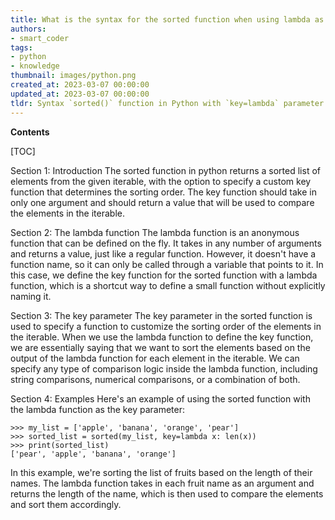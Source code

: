 ```yaml
---
title: What is the syntax for the sorted function when using lambda as the key?
authors:
- smart_coder
tags:
- python
- knowledge
thumbnail: images/python.png
created_at: 2023-03-07 00:00:00
updated_at: 2023-03-07 00:00:00
tldr: Syntax `sorted()` function in Python with `key=lambda` parameter allows the user to sort a collection based on a custom function, defined with lambda.
---
```


**Contents**

[TOC]

Section 1: Introduction
The sorted function in python returns a sorted list of elements from the given iterable, with the option to specify a custom key function that determines the sorting order. The key function should take in only one argument and should return a value that will be used to compare the elements in the iterable.

Section 2: The lambda function
The lambda function is an anonymous function that can be defined on the fly. It takes in any number of arguments and returns a value, just like a regular function. However, it doesn't have a function name, so it can only be called through a variable that points to it. In this case, we define the key function for the sorted function with a lambda function, which is a shortcut way to define a small function without explicitly naming it.

Section 3: The key parameter
The key parameter in the sorted function is used to specify a function to customize the sorting order of the elements in the iterable. When we use the lambda function to define the key function, we are essentially saying that we want to sort the elements based on the output of the lambda function for each element in the iterable. We can specify any type of comparison logic inside the lambda function, including string comparisons, numerical comparisons, or a combination of both.

Section 4: Examples
Here's an example of using the sorted function with the lambda function as the key parameter:
```
>>> my_list = ['apple', 'banana', 'orange', 'pear']
>>> sorted_list = sorted(my_list, key=lambda x: len(x))
>>> print(sorted_list)
['pear', 'apple', 'banana', 'orange']
```
In this example, we're sorting the list of fruits based on the length of their names. The lambda function takes in each fruit name as an argument and returns the length of the name, which is then used to compare the elements and sort them accordingly.
